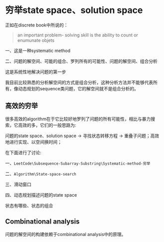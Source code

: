 # 穷举state space、solution space

正如在discrete book中所说的：

> an important problem- solving skill is the ability to count or enumunate objets

一、这是一种systematic method

二、问题的解空间、可能的组合、罗列所有的可能性、问题的解空间、组合分析

这是系统性地解决问题的第一步

我目前比较熟悉的分析解空间的方式是组合分析，这种分析方法并不能够代表所有，像动态规划的sequence类问题，它的解空间就不是组合分析的。



## 高效的穷举

很多高效的algorithm在于它比较好地罗列了问题的所有可能性，相比与暴力搜索，它高效的多，它们的一般思路为: 

问题的state space、solution space -> 寻找状态转移方程 -> 重叠子问题；高效地进行实现、以空间换时间；

在下面进行了讨论: 

一、`LeetCode\Subsequence-Subarray-Substring\Systematic-method-穷举`

二、`Algorithm\State-space-search`

三、滑动窗口

四、动态规划描述问题的state space

状态有哪些、状态的组合

## Combinational analysis

问题的解空间的构建依赖于combinational analysis中的原理。

